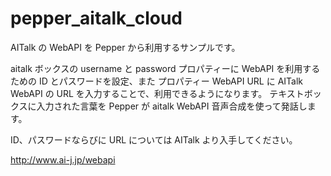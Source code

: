 # pepper_aitalk_cloud

AITalk の WebAPI を Pepper から利用するサンプルです。

aitalk ボックスの username と password プロパティーに WebAPI を利用するための ID とパスワードを設定、また プロパティー WebAPI URL に AITalk WebAPI の URL を入力することで、利用できるようになります。
テキストボックスに入力された言葉を Pepper が aitalk WebAPI 音声合成を使って発話します。

ID、パスワードならびに URL については AITalk より入手してください。

http://www.ai-j.jp/webapi



